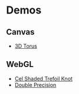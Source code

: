 # Demos

## Canvas

* [3D Torus](https://federkem.github.io/Demos/Canvas/Demo%20-%20Canvas%20-%203D%20Torus.html)

## WebGL

* [Cel Shaded Trefoil Knot](https://federkem.github.io/Demos/WebGL/Demo%20-%20WebGL%20-%20Cel%20Shaded%20Trefoil%20Knot.html)
* [Double Precision](https://federkem.github.io/Demos/WebGL/Demo%20-%20WebGL%20-%20Double%20Precision.html)
